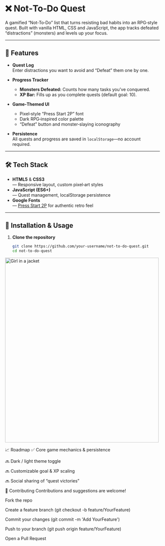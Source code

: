 # ❌ Not‑To‑Do Quest

A gamified “Not‑To‑Do” list that turns resisting bad habits into an RPG‑style quest. Built with vanilla HTML, CSS and JavaScript, the app tracks defeated “distractions” (monsters) and levels up your focus.

---

## 🏰 Features

- **Quest Log**  
  Enter distractions you want to avoid and “Defeat” them one by one.  

- **Progress Tracker**  
  - **Monsters Defeated:** Counts how many tasks you’ve conquered.  
  - **XP Bar:** Fills up as you complete quests (default goal: 10).  

- **Game‑Themed UI**  
  - Pixel‑style “Press Start 2P” font  
  - Dark RPG‑inspired color palette  
  - “Defeat” button and monster‑slaying iconography  

- **Persistence**  
  All quests and progress are saved in `localStorage`—no account required.

---

## 🛠️ Tech Stack

- **HTML5** & **CSS3**  
  — Responsive layout, custom pixel‑art styles  
- **JavaScript (ES6+)**  
  — Quest management, localStorage persistence  
- **Google Fonts**  
  — [Press Start 2P](https://fonts.google.com/specimen/Press+Start+2P) for authentic retro feel  

---

## 🚀 Installation & Usage

1. **Clone the repository**  
   ```bash
   git clone https://github.com/your‑username/not‑to‑do‑quest.git
   cd not‑to‑do‑quest


<img src="[img_girl.jpg](https://github.com/Miichiiii/Not-to-do-Liste/blob/main/Liste.jpg)" alt="Girl in a jacket" width="500" height="600">



📈 Roadmap
✅ Core game mechanics & persistence

🔜 Dark / light theme toggle

🔜 Customizable goal & XP scaling

🔜 Social sharing of “quest victories”


🤝 Contributing
Contributions and suggestions are welcome!

Fork the repo

Create a feature branch (git checkout -b feature/YourFeature)

Commit your changes (git commit -m 'Add YourFeature')

Push to your branch (git push origin feature/YourFeature)

Open a Pull Request

